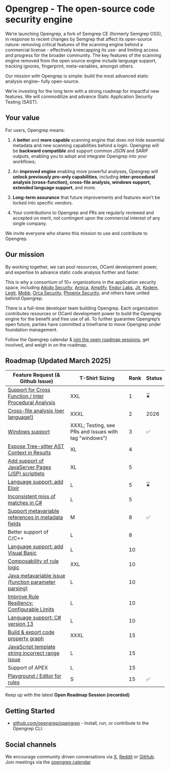 # Opengrep - The open-source code security engine

We’re launching Opengrep, a fork of Semgrep CE (formerly Semgrep OSS), in response to recent changes by Semgrep that affect its open-source nature: removing critical features of the scanning engine behind a commercial license - effectively kneecapping its use- and limiting access and progress for the broader community. The key features of the scanning engine removed from the open source engine include language support, tracking ignores, fingerprint, meta-variables, amongst others.

Our mission with Opengrep is simple: build the most advanced static analysis engine– fully open-source.

We’re investing for the long term with a strong roadmap for impactful new features. We will commoditize and advance Static Application Security Testing (SAST).

## Your value
For users, Opengrep means:
1. A **better** and **more capable** scanning engine that does not hide essential metadata and new scanning capabilities behind a login. Opengrep will be **backward compatible** and support common _JSON_ and _SARIF_ outputs, enabling you to adopt and integrate Opengrep into your workflows;

2. An **improved engine** enabling more powerful analyses, Opengrep will **unlock previously pro-only capabilities**, including **inter-procedural analysis (cross-function), cross-file analysis, windows support, extended language support**, and more.

3. **Long-term assurance** that future improvements and features won't be locked into specific vendors.

4. Your contributions to Opengrep and PRs are regularly reviewed and accepted on merit, not contingent upon the commercial interest of any single company.

We invite everyone who shares this mission to use and contribute to Opengrep. 

## Our mission

By working together, we can pool resources, OCaml development power, and expertise to advance static code analysis further and faster.

This is why a consortium of 10+ organizations in the application security space, including [Aikido Security](https://www.aikido.dev/), [Arnica](https://www.arnica.io), [Amplify](https://amplify.security/), [Endor Labs](https://www.endorlabs.com/), [Jit](https://www.jit.io/), [Kodem](https://www.kodemsecurity.com/), [Legit](https://www.legitsecurity.com/), [Mobb](https://www.mobb.ai/), [Orca Security](https://orca.security/), [Phoenix Security](https://phoenix.security/), and others have united behind Opengrep. 

There is a full-time developer team building Opengrep. Each organization contributes resources or OCaml development power to build the Opengrep engine for the benefit and free use of all. To further guarantee Opengrep’s open future, parties have committed a timeframe to move Opengrep under foundation management.

Follow the Opengrep calendar & [join the open roadmap sessions](https://lu.ma/opengrep?utm=github), get involved, and weigh in on the roadmap.

## Roadmap (Updated March 2025)

| Feature Request (& Github Issue)                                                                | T-Shirt Sizing                                          | Rank | Status |
|----------------------------------------------------------------------------------|---------------------------------------------------------|------|--------|
| [Support for Cross Function / Inter Procedural Analysis](https://github.com/opengrep/opengrep/issues/88)                     | XXL                                                     | 1    |    ⌛️     |
| [Cross-file analysis (per language!)](https://github.com/opengrep/opengrep/issues/88)                                        | XXXL                                                    | 2    |    2026    |
| [Windows support](https://github.com/opengrep/opengrep/issues/18)                                                            | XXXL; Testing, see PRs and Issues with tag "windows")   | 3    |    ✅     |
| [Expose Tree-sitter AST Context in Results](https://github.com/opengrep/opengrep/issues/103)                                  | XL                                                      | 4    |        |
| [Add support of JavaServer Pages (JSP) scriptlets](https://github.com/opengrep/opengrep/issues/110)                           | XL                                                      | 5    |        |
| [Language support: add Elixir](https://github.com/opengrep/opengrep/issues/84)                                               | L                                                       | 5    |   ⌛️    |
| [Inconsistent miss of matches in C#](https://github.com/opengrep/opengrep/issues/92)                                         | L                                                       | 5    |        |
| [Support metavariable references in metadata fields](https://github.com/opengrep/opengrep/issues/104)                         | M                                                       | 8    |     ✅    |
| Better support of C/C++                                                    | L                                                       | 8    |        |
| [Language support: add Visual Basic](https://github.com/opengrep/opengrep/issues/85)                                         | L                                                       | 10   |        |
| [Composability of rule logic](https://github.com/opengrep/opengrep/issues/108)                                                | XXL                                                     | 10   |        |
| [Java metavariable issue (function parameter parsing)](https://github.com/opengrep/opengrep/issues/23)                       | L                                                       | 10   |        |
| [Improve Rule Resiliency: Configurable Limits](https://github.com/opengrep/opengrep/issues/102)                               | L                                                       | 10   |        |
| [Language support: C# version 13](https://github.com/opengrep/opengrep/issues/93)                                            | L                                                       | 10   |        |
| [Build & export code property graph](https://github.com/opengrep/opengrep/issues/109)                                         | XXXL                                                    | 15   |        |
| [JavaScript template string incorrect range issue](https://github.com/semgrep/semgrep/issues/7695)                           | L                                                       | 15   |        |
| Support of APEX                                                            | L                                                       | 15   |        |
| [Playground / Editor for rules](https://github.com/opengrep/opengrep/issues/54#issuecomment-2692828447)                                              | S                                                       | 15   |     ✅    |


Keep up with the latest **Open Roadmap Session (recorded)**


## Getting Started

- [github.com/opengrep/opengrep](https://github.com/opengrep/opengrep) - Install, run, or contribute to the Opengrep CLI.


## Social channels
We encourage community driven conversations via [X](https://x.com/opengrep), [Reddit](https://www.reddit.com/r/opengrep) or [GitHub](https://github.com/opengrep/opengrep). Join meetings via the [opengrep calendar](https://lu.ma/opengrep?utm=github)
